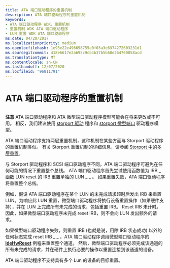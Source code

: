 ```yaml
---
title: ATA 端口驱动程序的重置机制
description: ATA 端口驱动程序的重置机制
keywords:
- ATA 端口驱动程序 WDK，重置机制
- 重置机制 WDK ATA 端口驱动程序
- LUN 重置 WDK ATA 端口驱动程序
ms.date: 04/20/2017
ms.localizationpriority: medium
ms.openlocfilehash: 1e95e22e496658755a0f03a3e6374272603231d1
ms.sourcegitcommit: 418e6617e2a695c9cb4b37b5b60e264760858acd
ms.translationtype: MT
ms.contentlocale: zh-CN
ms.lasthandoff: 12/07/2020
ms.locfileid: "96811791"
---
```

# <a name="ata-port-drivers-reset-mechanism"></a>ATA 端口驱动程序的重置机制


## <span id="ddk_ata_port_drivers_reset_mechanism_kg"></span><span id="DDK_ATA_PORT_DRIVERS_RESET_MECHANISM_KG"></span>

**注意** ATA 端口驱动程序和 ATA 微型端口驱动程序模型可能会在将来更改或不可用。 相反，我们建议使用 [storport 驱动](./storport-driver-overview.md) 程序和 [storport 微型端口](./storport-miniport-drivers.md) 驱动程序模型。



ATA 端口驱动程序支持两层重置机制，这种机制在某些方面与 Storport 驱动程序的重置机制类似。 有关 Storport 重置机制的详细信息，请参阅 [Storport 中的多层重置](multi-tier-reset-in-storport.md)。

与 Storport 驱动程序和 SCSI 端口驱动程序不同，ATA 端口驱动程序可避免在任何可能的情况下重置整个总线。 ATA 端口驱动程序首先尝试使用函数值为 IRB \_ 函数 LUN reset 的 IRB 重置单独的 LUN \_ \_ 。 如果重置失败，ATA 端口驱动程序将重置整个总线。

例如，假设 ATA 端口驱动程序在某个 LUN 的未完成请求超时后发出 IRB 来重置 LUN。为响应此 LUN 重置，微型端口驱动程序将执行设备重置操作（如果硬件支持），并在 LUN 上完成所有未完成的请求，包括重置 IRB。 Reset IRB 未计时。 因此，如果微型端口驱动程序未完成 reset IRB，则不会向 LUN 发出额外的请求。

如果微型端口驱动程序失败，则重置 IRB (也就是说，用除 IRB 状态成功) 以外的任何状态完成 reset IRB \_ \_ ，ATA 端口驱动程序调用微型端口驱动程序的 [**IdeHwReset**](/windows-hardware/drivers/ddi/irb/nc-irb-ide_hw_reset) 例程来重置整个通道。 然后，微型端口驱动程序必须完成该通道的所有未完成的请求，并在硬件上执行必要的操作以重置连接到该通道的设备。

ATA 端口驱动程序不支持具有多个 Lun 的设备的目标重置。


